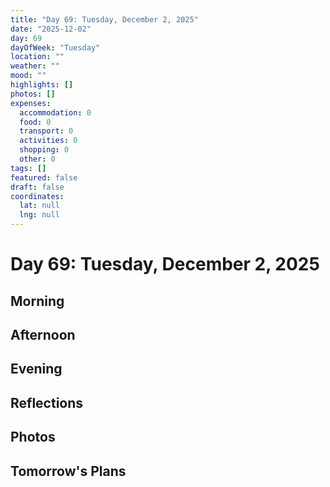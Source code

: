 ```yaml
---
title: "Day 69: Tuesday, December 2, 2025"
date: "2025-12-02"
day: 69
dayOfWeek: "Tuesday"
location: ""
weather: ""
mood: ""
highlights: []
photos: []
expenses:
  accommodation: 0
  food: 0
  transport: 0
  activities: 0
  shopping: 0
  other: 0
tags: []
featured: false
draft: false
coordinates:
  lat: null
  lng: null
---
```


# Day 69: Tuesday, December 2, 2025

## Morning

## Afternoon

## Evening

## Reflections

## Photos

## Tomorrow's Plans
